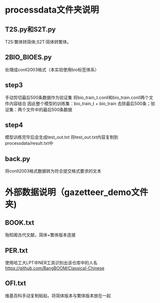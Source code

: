 # processdata文件夹说明
## T2S.py和S2T.py
T2S:繁体转简体;S2T:简体转繁体。
## 2BIO_BIOES.py
处理成conll2003格式（本实验使用bio标签体系）
## step3
手动剪切最后500条数据作为验证集
将bio_train_t.conll和bio_train.conll两个文件内容结合
因此整个模型的训练集：bio_train_t + bio_train 去除最后500条；验证集：两个文件中的最后500条数据
## step4
模型训练完毕后会生成test_out.txt
将test_out.txt内容复制到processdata/result.txt中
## back.py
将conll2003格式数据转为符合提交格式要求的文本

# 外部数据说明（gazetteer_demo文件夹)
## BOOK.txt
殆知阁古代文献，简体+繁体版本连接
## PER.txt
使用哈工大LPT中NER工具识别出该仓库中的人名
https://github.com/BangBOOM/Classical-Chinese
## OFI.txt
维基百科手动复制粘贴，将简体版本与繁体版本放在一起
